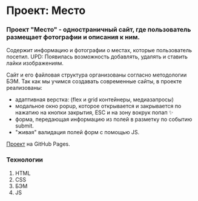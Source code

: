 # Проект: Место

### Проект "Место" - одностраничный сайт, где пользователь размещает фотографии и описания к ним.

Содержит информацию и фотографии о местах, которые пользователь посетил.
UPD: Появилась возможность добавлять, удалять и ставить лайки изображениям.

Сайт и его файловая структура организованы согласно методологии БЭМ.
Так как мы учимся создавать современные сайты, в проекте реализованы:
* адаптивная верстка: (flex и grid контейнеры, медиазапросы)
* модальное окно popup, которое открывается и закрывается по нажатию на кнопки закрытия, ESC и на зону вокрук попап :sparkles:
* форма, передающая информацию из полей в разметку по событию submit.
* "живая" валидация полей форм с помощью JS.

[Проект](https://saptho.github.io/mesto_project/index.html) на GitHub Pages.

### Технологии

1. HTML
2. CSS
3. БЭМ
3. JS
